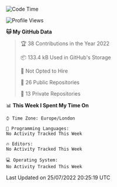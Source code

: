 <!--START_SECTION:waka-->
![Code Time](http://img.shields.io/badge/Code%20Time-219%20hrs%208%20mins-blue)

![Profile Views](http://img.shields.io/badge/Profile%20Views-0-blue)

**🐱 My GitHub Data** 

> 🏆 38 Contributions in the Year 2022
 > 
> 📦 133.4 kB Used in GitHub's Storage 
 > 
> 🚫 Not Opted to Hire
 > 
> 📜 26 Public Repositories 
 > 
> 🔑 13 Private Repositories  
 > 
📊 **This Week I Spent My Time On** 

```text
⌚︎ Time Zone: Europe/London

💬 Programming Languages: 
No Activity Tracked This Week

🔥 Editors: 
No Activity Tracked This Week

💻 Operating System: 
No Activity Tracked This Week

```


 Last Updated on 25/07/2022 20:25:19 UTC
<!--END_SECTION:waka-->